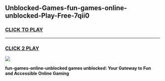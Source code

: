 
## Unblocked-Games-fun-games-online-unblocked-Play-Free-7qii0
<h3>
<a href="https://premium76.site?title=fun-games-online-unblocked&ref=10A">CLICK TO PLAY</a></h3>
<hr>

<h3>
<a href="https://premium76.site?title=fun-games-online-unblocked&ref=10A">CLICK 2 PLAY</a>
  
</h3>

<a href="https://premium76.site?title=fun-games-online-unblocked&ref=10A"><img src="https://clearcache.store/games.png"></a>


**fun-games-online-unblocked games unblocked: Your Gateway to Fun and Accessible Online Gaming**
